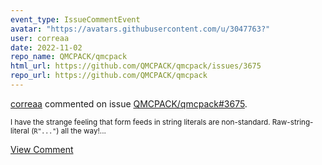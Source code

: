 ```yaml
---
event_type: IssueCommentEvent
avatar: "https://avatars.githubusercontent.com/u/3047763?"
user: correaa
date: 2022-11-02
repo_name: QMCPACK/qmcpack
html_url: https://github.com/QMCPACK/qmcpack/issues/3675
repo_url: https://github.com/QMCPACK/qmcpack
---
```


<a href='https://github.com/correaa' target='_blank'>correaa</a> commented on issue <a href='https://github.com/QMCPACK/qmcpack/issues/3675' target='_blank'>QMCPACK/qmcpack#3675</a>.

<small>I have the strange feeling that form feeds in string literals are non-standard. Raw-string-literal (`R"..."`) all the way!...</small>

<a href='https://github.com/QMCPACK/qmcpack/issues/3675' target='_blank'>View Comment</a>